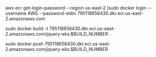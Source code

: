 aws ecr get-login-password --region us-east-2 |sudo docker login --username AWS --password-stdin 795118656430.dkr.ecr.us-east-2.amazonaws.com

sudo docker build -t 795118656430.dkr.ecr.us-east-2.amazonaws.com/jquery-eks:$BUILD_NUMBER .

sudo docker push 795118656430.dkr.ecr.us-east-2.amazonaws.com/jquery-eks:$BUILD_NUMBER